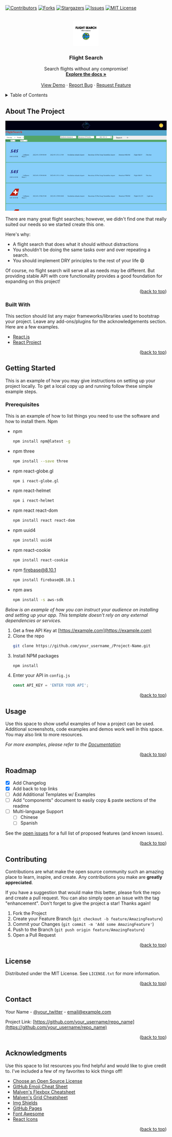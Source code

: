<div id="top"></div>
<!--
*** Thanks for checking out the Best-README-Template. If you have a suggestion
*** that would make this better, please fork the repo and create a pull request
*** or simply open an issue with the tag "enhancement".
*** Don't forget to give the project a star!
*** Thanks again! Now go create something AMAZING! :D
-->



<!-- PROJECT SHIELDS -->
<!--
*** I'm using markdown "reference style" links for readability.
*** Reference links are enclosed in brackets [ ] instead of parentheses ( ).
*** See the bottom of this document for the declaration of the reference variables
*** for contributors-url, forks-url, etc. This is an optional, concise syntax you may use.
*** https://www.markdownguide.org/basic-syntax/#reference-style-links
-->
[![Contributors][contributors-shield]][contributors-url]
[![Forks][forks-shield]][forks-url]
[![Stargazers][stars-shield]][stars-url]
[![Issues][issues-shield]][issues-url]
[![MIT License][license-shield]][license-url]



<!-- PROJECT LOGO -->
<br />
<div align="center">
  <a href="https://gits-15.sys.kth.se/javierre/flightsearch">
    <img src="logo.png" alt="Logo" width="80" height="80">
  </a>

  <h3 align="center">Flight Search</h3>

  <p align="center">
    Search flights without any compromise!
    <br />
    <a href="https://gits-15.sys.kth.se/javierre/flightsearch"><strong>Explore the docs »</strong></a>
    <br />
    <br />
    <a href="https://dh2642-flightsearch.firebaseapp.com/#homepage">View Demo</a>
    ·
    <a href="https://gits-15.sys.kth.se/javierre/flightsearch/issues">Report Bug</a>
    ·
    <a href="https://gits-15.sys.kth.se/javierre/flightsearch/issues">Request Feature</a>
  </p>
</div>



<!-- TABLE OF CONTENTS -->
<details>
  <summary>Table of Contents</summary>
  <ol>
    <li>
      <a href="#about-the-project">About The Project</a>
      <ul>
        <li><a href="#built-with">Built With</a></li>
      </ul>
    </li>
    <li>
      <a href="#getting-started">Getting Started</a>
      <ul>
        <li><a href="#prerequisites">Prerequisites</a></li>
        <li><a href="#installation">Installation</a></li>
      </ul>
    </li>
    <li><a href="#usage">Usage</a></li>
    <li><a href="#roadmap">Roadmap</a></li>
    <li><a href="#contributing">Contributing</a></li>
    <li><a href="#license">License</a></li>
    <li><a href="#contact">Contact</a></li>
    <li><a href="#acknowledgments">Acknowledgments</a></li>
  </ol>
</details>



<!-- ABOUT THE PROJECT -->
## About The Project

[![Product Name Screen Shot][product-screenshot]](https://dh2642-flightsearch.firebaseapp.com/#homepage)

There are many great flight searches; however, we didn't find one that really suited our needs so we started create this one.

Here's why:
* A flight search that does what it should without distractions
* You shouldn't be doing the same tasks over and over repeating a search.
* You should implement DRY principles to the rest of your life :smile:

Of course, no flight search will serve all as needs may be different. But providing stable API with core functionality provides a good foundation for expanding on this project!

<p align="right">(<a href="#top">back to top</a>)</p>



### Built With

This section should list any major frameworks/libraries used to bootstrap your project. Leave any add-ons/plugins for the acknowledgements section. Here are a few examples.

* [React.js](https://reactjs.org/)
* [React Project](https://reactjs.org/docs/create-a-new-react-app.html)

<p align="right">(<a href="#top">back to top</a>)</p>


<!-- GETTING STARTED -->
## Getting Started

This is an example of how you may give instructions on setting up your project locally.
To get a local copy up and running follow these simple example steps.

### Prerequisites

This is an example of how to list things you need to use the software and how to install them.
Npm
* npm
  ```sh
  npm install npm@latest -g
* npm three
  ```sh
  npm install --save three
  ```
* npm react-globe.gl
  ```sh
  npm i react-globe.gl
  ```
* npm react-helmet
  ```sh
  npm i react-helmet
  ```
* npm react react-dom
  ```sh
  npm install react react-dom
  ```
* npm uuid4
  ```sh
  npm install uuid4
  ```
* npm react-cookie
  ```sh
  npm install react-cookie
  ```
* npm firebase@8.10.1
  ```sh
  npm install firebase@8.10.1
  ```
* npm aws
  ```sh
  npm install -s aws-sdk
  ```
  
_Below is an example of how you can instruct your audience on installing and setting up your app. This template doesn't rely on any external dependencies or services._

1. Get a free API Key at [https://example.com](https://example.com)
2. Clone the repo
   ```sh
   git clone https://github.com/your_username_/Project-Name.git
   ```
3. Install NPM packages
   ```sh
   npm install
   ```
4. Enter your API in `config.js`
   ```js
   const API_KEY = 'ENTER YOUR API';
   ```

<p align="right">(<a href="#top">back to top</a>)</p>



<!-- USAGE EXAMPLES -->
## Usage

Use this space to show useful examples of how a project can be used. Additional screenshots, code examples and demos work well in this space. You may also link to more resources.

_For more examples, please refer to the [Documentation](https://example.com)_

<p align="right">(<a href="#top">back to top</a>)</p>



<!-- ROADMAP -->
## Roadmap

- [x] Add Changelog
- [x] Add back to top links
- [ ] Add Additional Templates w/ Examples
- [ ] Add "components" document to easily copy & paste sections of the readme
- [ ] Multi-language Support
    - [ ] Chinese
    - [ ] Spanish

See the [open issues](https://github.com/othneildrew/Best-README-Template/issues) for a full list of proposed features (and known issues).

<p align="right">(<a href="#top">back to top</a>)</p>



<!-- CONTRIBUTING -->
## Contributing

Contributions are what make the open source community such an amazing place to learn, inspire, and create. Any contributions you make are **greatly appreciated**.

If you have a suggestion that would make this better, please fork the repo and create a pull request. You can also simply open an issue with the tag "enhancement".
Don't forget to give the project a star! Thanks again!

1. Fork the Project
2. Create your Feature Branch (`git checkout -b feature/AmazingFeature`)
3. Commit your Changes (`git commit -m 'Add some AmazingFeature'`)
4. Push to the Branch (`git push origin feature/AmazingFeature`)
5. Open a Pull Request

<p align="right">(<a href="#top">back to top</a>)</p>



<!-- LICENSE -->
## License

Distributed under the MIT License. See `LICENSE.txt` for more information.

<p align="right">(<a href="#top">back to top</a>)</p>



<!-- CONTACT -->
## Contact

Your Name - [@your_twitter](https://twitter.com/your_username) - email@example.com

Project Link: [https://github.com/your_username/repo_name](https://github.com/your_username/repo_name)

<p align="right">(<a href="#top">back to top</a>)</p>



<!-- ACKNOWLEDGMENTS -->
## Acknowledgments

Use this space to list resources you find helpful and would like to give credit to. I've included a few of my favorites to kick things off!

* [Choose an Open Source License](https://choosealicense.com)
* [GitHub Emoji Cheat Sheet](https://www.webpagefx.com/tools/emoji-cheat-sheet)
* [Malven's Flexbox Cheatsheet](https://flexbox.malven.co/)
* [Malven's Grid Cheatsheet](https://grid.malven.co/)
* [Img Shields](https://shields.io)
* [GitHub Pages](https://pages.github.com)
* [Font Awesome](https://fontawesome.com)
* [React Icons](https://react-icons.github.io/react-icons/search)

<p align="right">(<a href="#top">back to top</a>)</p>



<!-- MARKDOWN LINKS & IMAGES -->
<!-- https://www.markdownguide.org/basic-syntax/#reference-style-links -->
[contributors-shield]: https://img.shields.io/github/contributors/pateriks/flightsearch.svg?style=for-the-badge
[contributors-url]: https://gits-15.sys.kth.se/javierre/flightsearch/graphs/contributors
[forks-shield]: https://img.shields.io/github/forks/pateriks/flightsearch.svg?style=for-the-badge
[forks-url]: https://gits-15.sys.kth.se/javierre/flightsearch/network/members
[stars-shield]: https://img.shields.io/github/stars/pateriks/flightsearch.svg?style=for-the-badge
[stars-url]: https://gits-15.sys.kth.se/javierre/flightsearch/stargazers
[issues-shield]: https://img.shields.io/github/issues/pateriks/flightsearch.svg?style=for-the-badge
[issues-url]: https://gits-15.sys.kth.se/javierre/flightsearch/issues
[license-shield]: https://img.shields.io/github/license/pateriks/flightsearch.svg?style=for-the-badge
[license-url]: https://gits-15.sys.kth.se/javierre/flightsearch/main/LICENSE.txt
[product-screenshot]: screenshot.png
